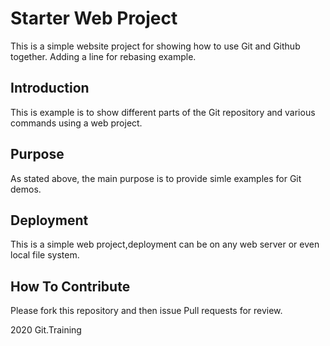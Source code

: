 # Starter Web Project
  This is a simple website project for showing
  how to use Git and Github together. Adding a line for rebasing example.

## Introduction
   This is example is to show different parts
   of the Git repository and various commands
   using a web project.

## Purpose
   As stated above, the main purpose is to
   provide simle examples for Git demos.

## Deployment
   This is a simple web project,deployment
   can be on any web server or even local
   file system.
   

## How To Contribute

Please fork this repository and then issue Pull requests for review.

2020 Git.Training